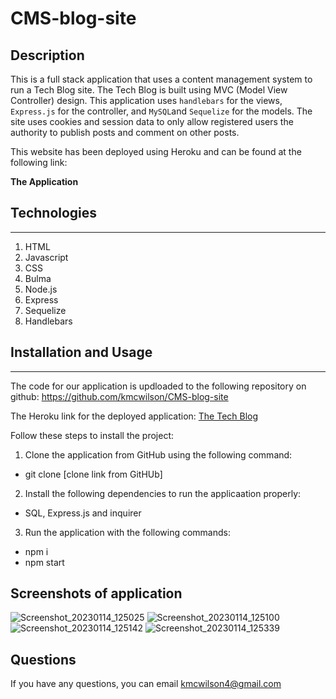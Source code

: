 # CMS-blog-site

## Description

This is a full stack application that uses a content management system to run a Tech Blog site. The Tech Blog is built using MVC (Model View Controller) design. This application uses `handlebars` for the views, `Express.js` for the controller, and `MySQL`and `Sequelize` for the models. The site uses cookies and session data to only allow registered users the authority to publish posts and comment on other posts. 

This website has been deployed using Heroku and can be found at the following link:

**The Application**
## Technologies
---
1. HTML
2. Javascript
3. CSS
4. Bulma
5. Node.js
6. Express
7. Sequelize
8. Handlebars

## Installation and Usage
---
The code for our application is updloaded to the following repository on github: https://github.com/kmcwilson/CMS-blog-site

The Heroku link for the deployed application: [The Tech Blog](https://pacific-forest-66625.herokuapp.com/)

Follow these steps to install the project:
1. Clone the application from GitHub using the following command:
* git clone [clone link from GitHUb]

2. Install the following dependencies to run the applicaation properly:
* SQL, Express.js and inquirer

3. Run the application with the following commands:
* npm i
* npm start

## Screenshots of application

![Screenshot_20230114_125025](https://user-images.githubusercontent.com/110554091/212488441-b54c2549-4a71-49e4-8f56-63b06e0a7320.png)
![Screenshot_20230114_125100](https://user-images.githubusercontent.com/110554091/212488556-eecdb250-b5cc-4c99-9964-9b947efcfa45.png)
![Screenshot_20230114_125142](https://user-images.githubusercontent.com/110554091/212488475-df1db0ce-c722-47f4-9343-cf133c60fa4a.png)
![Screenshot_20230114_125339](https://user-images.githubusercontent.com/110554091/212488477-00da90a2-bae6-4e2a-8600-9ad01539cf79.png)

## Questions
If you have any questions, you can email [kmcwilson4@gmail.com](mailto:kmcwilson4@gmail.com)

